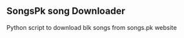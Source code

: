 SongsPk song Downloader
-----------------------

Python script to download blk songs from songs.pk website
